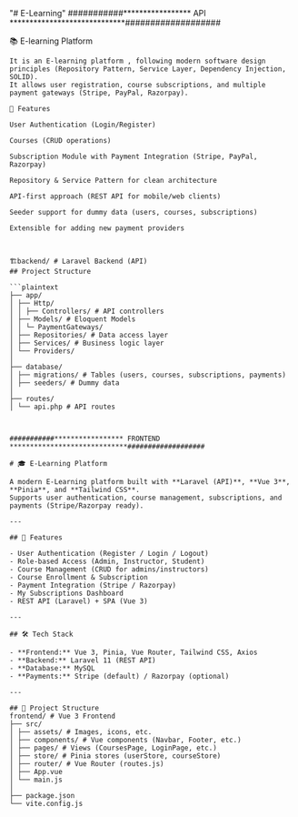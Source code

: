 "# E-Learning" 
###########***************** API *****************************###################

📚 E-learning Platform
```plaintext
It is an E-learning platform , following modern software design principles (Repository Pattern, Service Layer, Dependency Injection, SOLID).
It allows user registration, course subscriptions, and multiple payment gateways (Stripe, PayPal, Razorpay).

🚀 Features

User Authentication (Login/Register)

Courses (CRUD operations)

Subscription Module with Payment Integration (Stripe, PayPal, Razorpay)

Repository & Service Pattern for clean architecture

API-first approach (REST API for mobile/web clients)

Seeder support for dummy data (users, courses, subscriptions)

Extensible for adding new payment providers



🏗️backend/ # Laravel Backend (API)
## Project Structure

```plaintext
├── app/
│ ├── Http/
│ │ ├── Controllers/ # API controllers
│ ├── Models/ # Eloquent Models
│ │ └─ PaymentGateways/
│ ├── Repositories/ # Data access layer
│ ├── Services/ # Business logic layer
│ └── Providers/
│
├── database/
│ ├── migrations/ # Tables (users, courses, subscriptions, payments)
│ ├── seeders/ # Dummy data
│
├── routes/
│ └── api.php # API routes



###########***************** FRONTEND *****************************###################

# 🎓 E-Learning Platform

A modern E-Learning platform built with **Laravel (API)**, **Vue 3**, **Pinia**, and **Tailwind CSS**.  
Supports user authentication, course management, subscriptions, and payments (Stripe/Razorpay ready).

---

## 🚀 Features

- User Authentication (Register / Login / Logout)
- Role-based Access (Admin, Instructor, Student)
- Course Management (CRUD for admins/instructors)
- Course Enrollment & Subscription
- Payment Integration (Stripe / Razorpay)
- My Subscriptions Dashboard
- REST API (Laravel) + SPA (Vue 3)

---

## 🛠️ Tech Stack

- **Frontend:** Vue 3, Pinia, Vue Router, Tailwind CSS, Axios
- **Backend:** Laravel 11 (REST API)
- **Database:** MySQL
- **Payments:** Stripe (default) / Razorpay (optional)

---

## 📂 Project Structure
frontend/ # Vue 3 Frontend
├── src/
│ ├── assets/ # Images, icons, etc.
│ ├── components/ # Vue components (Navbar, Footer, etc.)
│ ├── pages/ # Views (CoursesPage, LoginPage, etc.)
│ ├── store/ # Pinia stores (userStore, courseStore)
│ ├── router/ # Vue Router (routes.js)
│ ├── App.vue
│ └── main.js
│
├── package.json
└── vite.config.js